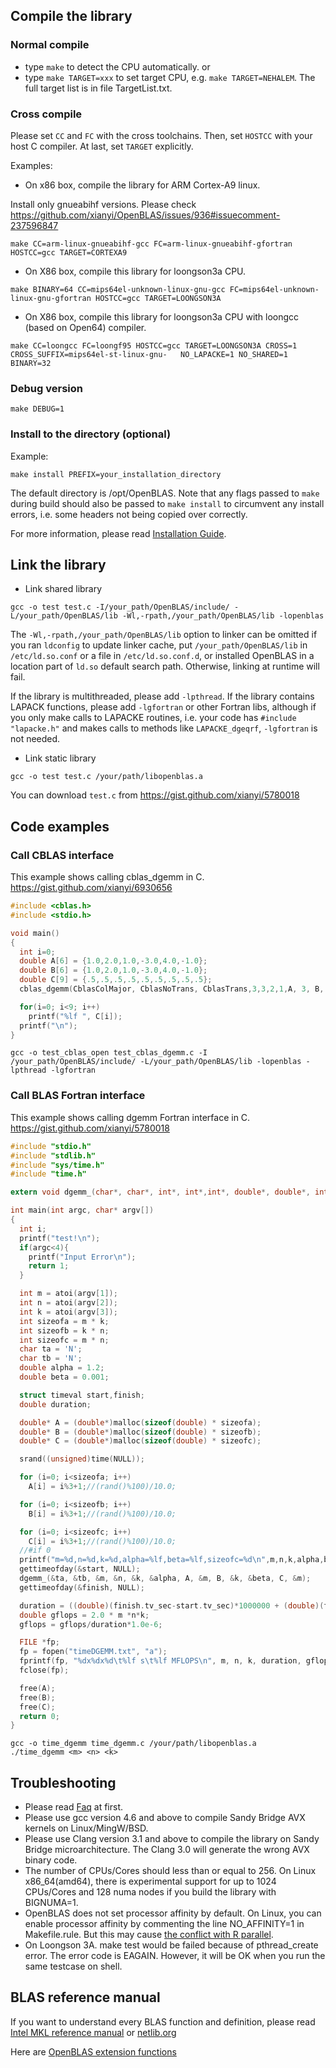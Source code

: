 ## Compile the library
### Normal compile
  * type `make` to detect the CPU automatically.
  or
  * type `make TARGET=xxx` to set target CPU, e.g. `make TARGET=NEHALEM`. The full target list is in file TargetList.txt.

### Cross compile
Please set `CC` and `FC` with the cross toolchains. Then, set `HOSTCC` with your host C compiler. At last, set `TARGET` explicitly.

Examples:

* On x86 box, compile the library for ARM Cortex-A9 linux.

Install only gnueabihf versions. Please check https://github.com/xianyi/OpenBLAS/issues/936#issuecomment-237596847

    make CC=arm-linux-gnueabihf-gcc FC=arm-linux-gnueabihf-gfortran HOSTCC=gcc TARGET=CORTEXA9

* On X86 box, compile this library for loongson3a CPU.

```
make BINARY=64 CC=mips64el-unknown-linux-gnu-gcc FC=mips64el-unknown-linux-gnu-gfortran HOSTCC=gcc TARGET=LOONGSON3A
```

* On X86 box, compile this library for loongson3a CPU with loongcc (based on Open64) compiler.

```
make CC=loongcc FC=loongf95 HOSTCC=gcc TARGET=LOONGSON3A CROSS=1 CROSS_SUFFIX=mips64el-st-linux-gnu-   NO_LAPACKE=1 NO_SHARED=1 BINARY=32
```

### Debug version

    make DEBUG=1

### Install to the directory (optional)

Example:

    make install PREFIX=your_installation_directory

The default directory is /opt/OpenBLAS. Note that any flags passed to `make` during build should also be passed to `make install` to circumvent any install errors, i.e. some headers not being copied over correctly.

For more information, please read [Installation Guide](install.md).

## Link the library

* Link shared library

```
gcc -o test test.c -I/your_path/OpenBLAS/include/ -L/your_path/OpenBLAS/lib -Wl,-rpath,/your_path/OpenBLAS/lib -lopenblas
```

The `-Wl,-rpath,/your_path/OpenBLAS/lib` option to linker can be omitted if you ran `ldconfig` to update linker cache, put `/your_path/OpenBLAS/lib` in `/etc/ld.so.conf` or a file in `/etc/ld.so.conf.d`, or installed OpenBLAS in a location part of `ld.so` default search path. Otherwise, linking at runtime will fail.

If the library is multithreaded, please add `-lpthread`. If the library contains LAPACK functions, please add `-lgfortran` or other Fortran libs, although if you only make calls to LAPACKE routines, i.e. your code has `#include "lapacke.h"` and makes calls to methods like `LAPACKE_dgeqrf`, `-lgfortran` is not needed.

* Link static library

```
gcc -o test test.c /your/path/libopenblas.a
```

You can download `test.c` from https://gist.github.com/xianyi/5780018 

## Code examples

### Call CBLAS interface
This example shows calling cblas_dgemm in C. https://gist.github.com/xianyi/6930656
```c
#include <cblas.h>
#include <stdio.h>

void main()
{
  int i=0;
  double A[6] = {1.0,2.0,1.0,-3.0,4.0,-1.0};         
  double B[6] = {1.0,2.0,1.0,-3.0,4.0,-1.0};  
  double C[9] = {.5,.5,.5,.5,.5,.5,.5,.5,.5}; 
  cblas_dgemm(CblasColMajor, CblasNoTrans, CblasTrans,3,3,2,1,A, 3, B, 3,2,C,3);

  for(i=0; i<9; i++)
    printf("%lf ", C[i]);
  printf("\n");
}
```

```
gcc -o test_cblas_open test_cblas_dgemm.c -I /your_path/OpenBLAS/include/ -L/your_path/OpenBLAS/lib -lopenblas -lpthread -lgfortran
```

### Call BLAS Fortran interface

This example shows calling dgemm Fortran interface in C. https://gist.github.com/xianyi/5780018

```c
#include "stdio.h"
#include "stdlib.h"
#include "sys/time.h"
#include "time.h"

extern void dgemm_(char*, char*, int*, int*,int*, double*, double*, int*, double*, int*, double*, double*, int*);

int main(int argc, char* argv[])
{
  int i;
  printf("test!\n");
  if(argc<4){
    printf("Input Error\n");
    return 1;
  }

  int m = atoi(argv[1]);
  int n = atoi(argv[2]);
  int k = atoi(argv[3]);
  int sizeofa = m * k;
  int sizeofb = k * n;
  int sizeofc = m * n;
  char ta = 'N';
  char tb = 'N';
  double alpha = 1.2;
  double beta = 0.001;

  struct timeval start,finish;
  double duration;

  double* A = (double*)malloc(sizeof(double) * sizeofa);
  double* B = (double*)malloc(sizeof(double) * sizeofb);
  double* C = (double*)malloc(sizeof(double) * sizeofc);

  srand((unsigned)time(NULL));

  for (i=0; i<sizeofa; i++)
    A[i] = i%3+1;//(rand()%100)/10.0;

  for (i=0; i<sizeofb; i++)
    B[i] = i%3+1;//(rand()%100)/10.0;

  for (i=0; i<sizeofc; i++)
    C[i] = i%3+1;//(rand()%100)/10.0;
  //#if 0
  printf("m=%d,n=%d,k=%d,alpha=%lf,beta=%lf,sizeofc=%d\n",m,n,k,alpha,beta,sizeofc);
  gettimeofday(&start, NULL);
  dgemm_(&ta, &tb, &m, &n, &k, &alpha, A, &m, B, &k, &beta, C, &m);
  gettimeofday(&finish, NULL);

  duration = ((double)(finish.tv_sec-start.tv_sec)*1000000 + (double)(finish.tv_usec-start.tv_usec)) / 1000000;
  double gflops = 2.0 * m *n*k;
  gflops = gflops/duration*1.0e-6;

  FILE *fp;
  fp = fopen("timeDGEMM.txt", "a");
  fprintf(fp, "%dx%dx%d\t%lf s\t%lf MFLOPS\n", m, n, k, duration, gflops);
  fclose(fp);

  free(A);
  free(B);
  free(C);
  return 0;
}
```

```
gcc -o time_dgemm time_dgemm.c /your/path/libopenblas.a
./time_dgemm <m> <n> <k>
```

## Troubleshooting

* Please read [Faq](faq.md) at first.
* Please use gcc version 4.6 and above to compile Sandy Bridge AVX kernels on Linux/MingW/BSD.
* Please use Clang version 3.1 and above to compile the library on Sandy Bridge microarchitecture. The Clang 3.0 will generate the wrong AVX binary code.
* The number of CPUs/Cores should less than or equal to 256. On Linux x86_64(amd64), there is experimental support for up to 1024 CPUs/Cores and 128 numa nodes if you build the library with BIGNUMA=1.
* OpenBLAS does not set processor affinity by default. On Linux, you can enable processor affinity by commenting the line NO_AFFINITY=1 in Makefile.rule. But this may cause [the conflict with R parallel](https://stat.ethz.ch/pipermail/r-sig-hpc/2012-April/001348.html).
* On Loongson 3A. make test would be failed because of pthread_create error. The error code is EAGAIN. However, it will be OK when you run the same testcase on shell.

## BLAS reference manual

If you want to understand every BLAS function and definition, please read [Intel MKL reference manual](https://software.intel.com/en-us/intel-mkl/documentation) or [netlib.org](http://netlib.org/blas/)

Here are [OpenBLAS extension functions](extensions.md)
